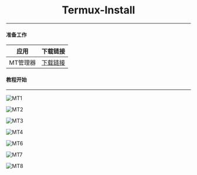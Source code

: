 <h1 align="center">Termux-Install</h1>
<hr/>

#### 准备工作

| 应用 | 下载链接|
|----|----|
| MT管理器 | [下载链接](https://mt2.cn/download/) |

#### 教程开始

<hr>

![MT1](../img/MT/MT1.jpg)

![MT2](../img/MT/MT2.jpg)

![MT3](../img/MT/MT3.jpg)

![MT4](../img/MT/MT5.jpg)

![MT6](../img/MT/MT6.jpg)

![MT7](../img/MT/MT7.jpg)

![MT8](../img/MT/MT8.jpg)


